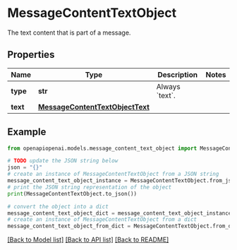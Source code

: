 # MessageContentTextObject

The text content that is part of a message.

## Properties

Name | Type | Description | Notes
------------ | ------------- | ------------- | -------------
**type** | **str** | Always &#x60;text&#x60;. | 
**text** | [**MessageContentTextObjectText**](MessageContentTextObjectText.md) |  | 

## Example

```python
from openapiopenai.models.message_content_text_object import MessageContentTextObject

# TODO update the JSON string below
json = "{}"
# create an instance of MessageContentTextObject from a JSON string
message_content_text_object_instance = MessageContentTextObject.from_json(json)
# print the JSON string representation of the object
print(MessageContentTextObject.to_json())

# convert the object into a dict
message_content_text_object_dict = message_content_text_object_instance.to_dict()
# create an instance of MessageContentTextObject from a dict
message_content_text_object_from_dict = MessageContentTextObject.from_dict(message_content_text_object_dict)
```
[[Back to Model list]](../README.md#documentation-for-models) [[Back to API list]](../README.md#documentation-for-api-endpoints) [[Back to README]](../README.md)


